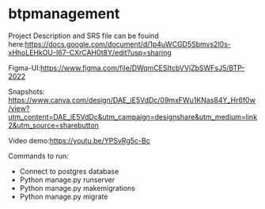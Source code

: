 # btpmanagement

Project Description and SRS file can be fouind here:https://docs.google.com/document/d/1p4uWCGD5Sbmvs2l0s-xHhoLEHkOU-I67-CXrCAH0t8Y/edit?usp=sharing

Figma-UI:https://www.figma.com/file/DWqmCESItcbVVjZbSWFsJ5/BTP-2022

Snapshots: https://www.canva.com/design/DAE_iE5VdDc/09mxFWu1KNas84Y_Hr6f0w/view?utm_content=DAE_iE5VdDc&utm_campaign=designshare&utm_medium=link2&utm_source=sharebutton

Video demo:https://youtu.be/YPSvRg5c-Bc

Commands to run:
- Connect to postgres database
- Python manage.py runserver
- Python manage.py makemigrations
- Python manage.py migrate
